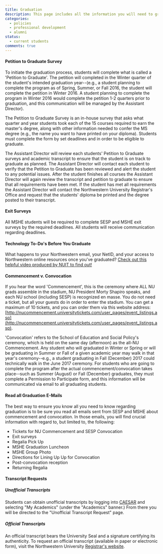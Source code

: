 ```yaml
---
title: Graduation
description: This page includes all the information you will need to graduate including information about the petition to graduate survey, exit survyes, commencement and convocation ceremonies, transcript requests, and getting your diploma.
categories: 
  - policies
  - professional development
  - alumni
status:
  - current students
comments: true
---
```


#### Petition to Graduate Survey

To initiate the graduation process, students will complete what is called a 'Petition to Graduate'. The petition will completed in the Winter quarter of the student's intended graduation year--(e.g., a student planning to complete the program as of Spring, Summer, or Fall 2016, the student will complete the petition in Winter 2016\. A student planning to complete the program in Winter 2016 would complete the petition 1-2 quarters prior to graduation, and this communication will be managed by the Assistant Director).

The Petition to Graduate Survey is an in-house survey that asks what quarter and year students took each of the 15 courses required to earn the master's degree, along with other information needed to confer the MS degree (e.g., the name you want to have printed on your diploma). Students must complete the form by set deadlines and in order to be eligible to graduate.

The Assistant Director will review each students' Petition to Graduate surveys and academic transcript to ensure that the student is on track to graduate as planned. The Assistant Director will contact each student to verify that the Petition to Graduate has been reviewed and alert the student to any potential issues. After the student finishes all courses the Assistant Director will again review the transcript and petition to graduate to ensure that all requirements have been met. If the student has met all requirements the Assistant Director will contact the Northwestern University Registrar's Office and request that the students' diploma be printed and the degree posted to their transcript.

#### Exit Surveys

All MSHE students will be required to complete SESP and MSHE exit surveys by the required deadlines. All students will receive communication regarding deadlines.

#### Technology To-Do's Before You Graduate

What happens to your Northwestern email, your NetID, and your access to Northwestern online resources once you've graduated? [Check out this helpful video produced by NUIT to find out!](http://www.it.northwestern.edu/students/keepit.html)

#### Commencement v. Convocation

If you hear the word 'Commencement', this is the ceremony where ALL NU grads assemble in the stadium, NU President Morty Shapiro speaks, and each NU school (including SESP) is recognized en masse. You do not need a ticket, but all your guests do in order to enter the stadium. You can get a maximum of 10 tickets, and you can order them via this website address: [http://nucommencement.universitytickets.com/user_pages/event_listings.asp](http://nucommencement.universitytickets.com/user_pages/event_listings.asp).

'Convocation' refers to the School of Education and Social Policy's ceremony, which is held on the same day (afternoon) as the all-NU Commencement. Any student who will graduated in Winter or Spring or will be graduating in Summer or Fall of a given academic year may walk in that year's ceremony--e.g., a student graduating in Fall (December) 2017 could technically walk in the June 2017 ceremony. For students who are going to complete the program after the actual commencement/convocation takes place--such as Summer (August) or Fall (December) graduates, they must complete a Permission to Participate form, and this information will be communicated via email to all graduating students.

#### Read all Graduation E-Mails

The best way to ensure you know all you need to know regarding graduation is to be sure you read all emails sent from SESP and MSHE about commencement and convocation. In those emails, you will find crucial information with regard to, but limited to, the following:

*   Tickets for NU Commencement and SESP Convocation
*   Exit surveys
*   Regalia Pick Up
*   MSHE Graduation Luncheon
*   MSHE Group Photo
*   Directions for Lining Up Up for Convocation
*   Post-convocation reception
*   Returning Regalia

#### Transcript Requests

##### Unofficial Transcripts

Students can obtain unofficial transcripts by logging into [CAESAR](http://www.northwestern.edu/caesar/) and selecting "My Academics" (under the "Academics" banner.) From there you will be directed to the "Unofficial Transcript Request" page.

##### Official Transcripts

An official transcript bears the University Seal and a signature certifying its authenticity. To request an official transcript (available in paper or electronic form), visit the Northwestern University [Registrar's website](http://www.registrar.northwestern.edu/academic_records/obtaining_a_transcript.html).